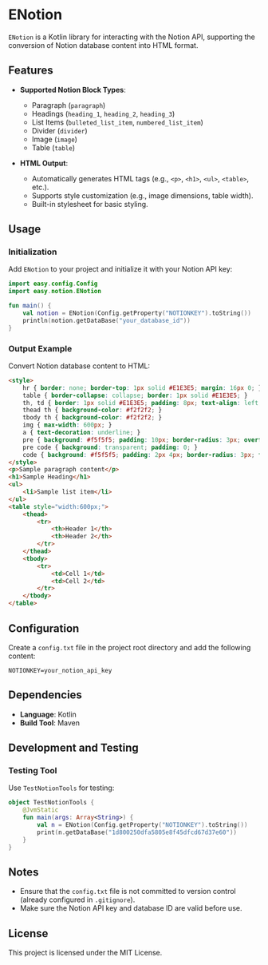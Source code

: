 # ENotion

`ENotion` is a Kotlin library for interacting with the Notion API, supporting the conversion of Notion database content into HTML format.

## Features

- **Supported Notion Block Types**:
    - Paragraph (`paragraph`)
    - Headings (`heading_1`, `heading_2`, `heading_3`)
    - List Items (`bulleted_list_item`, `numbered_list_item`)
    - Divider (`divider`)
    - Image (`image`)
    - Table (`table`)

- **HTML Output**:
    - Automatically generates HTML tags (e.g., `<p>`, `<h1>`, `<ul>`, `<table>`, etc.).
    - Supports style customization (e.g., image dimensions, table width).
    - Built-in stylesheet for basic styling.

## Usage

### Initialization

Add `ENotion` to your project and initialize it with your Notion API key:

```kotlin
import easy.config.Config
import easy.notion.ENotion

fun main() {
    val notion = ENotion(Config.getProperty("NOTIONKEY").toString())
    println(notion.getDataBase("your_database_id"))
}
```

### Output Example

Convert Notion database content to HTML:

```html
<style>
    hr { border: none; border-top: 1px solid #E1E3E5; margin: 16px 0; }
    table { border-collapse: collapse; border: 1px solid #E1E3E5; }
    th, td { border: 1px solid #E1E3E5; padding: 8px; text-align: left; }
    thead th { background-color: #f2f2f2; }
    tbody th { background-color: #f2f2f2; }
    img { max-width: 600px; }
    a { text-decoration: underline; }
    pre { background: #f5f5f5; padding: 10px; border-radius: 3px; overflow: auto; }
    pre code { background: transparent; padding: 0; }
    code { background: #f5f5f5; padding: 2px 4px; border-radius: 3px; font-family: monospace; }
</style>
<p>Sample paragraph content</p>
<h1>Sample Heading</h1>
<ul>
    <li>Sample list item</li>
</ul>
<table style="width:600px;">
    <thead>
        <tr>
            <th>Header 1</th>
            <th>Header 2</th>
        </tr>
    </thead>
    <tbody>
        <tr>
            <td>Cell 1</td>
            <td>Cell 2</td>
        </tr>
    </tbody>
</table>
```

## Configuration

Create a `config.txt` file in the project root directory and add the following content:

```
NOTIONKEY=your_notion_api_key
```

## Dependencies

- **Language**: Kotlin
- **Build Tool**: Maven

## Development and Testing

### Testing Tool

Use `TestNotionTools` for testing:

```kotlin
object TestNotionTools {
    @JvmStatic
    fun main(args: Array<String>) {
        val n = ENotion(Config.getProperty("NOTIONKEY").toString())
        print(n.getDataBase("1d800250dfa5805e8f45dfcd67d37e60"))
    }
}
```

## Notes

- Ensure that the `config.txt` file is not committed to version control (already configured in `.gitignore`).
- Make sure the Notion API key and database ID are valid before use.

## License

This project is licensed under the MIT License.